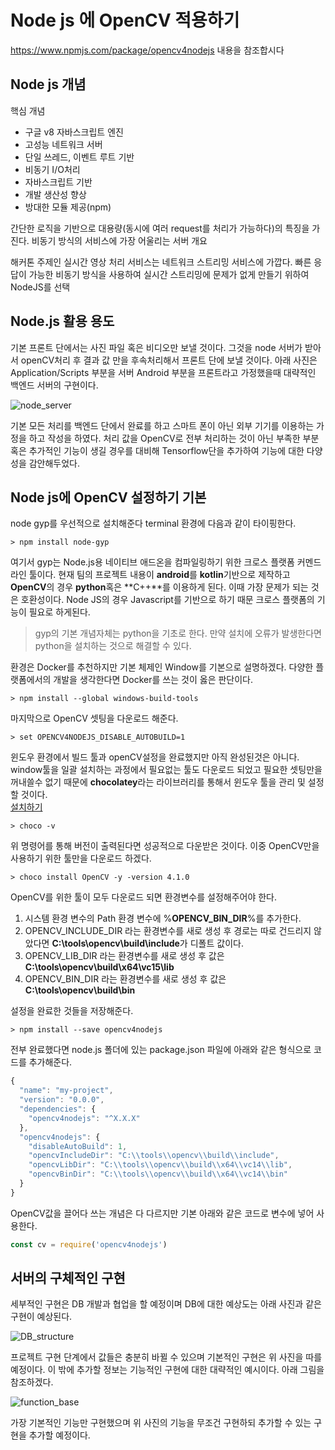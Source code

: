 # Node js 에 OpenCV 적용하기

https://www.npmjs.com/package/opencv4nodejs 내용을 참조합시다

## Node js 개념

핵심 개념

- 구글 v8 자바스크립트 엔진
- 고성능 네트워크 서버
- 단일 쓰레드, 이벤트 루트 기반
- 비동기 I/O처리
- 자바스크립트 기반
- 개발 생산성 향상
- 방대한 모듈 제공(npm)

간단한 로직을 기반으로 대용량(동시에 여러 request를 처리가 가능하다)의 특징을 가진다. 비동기 방식의 서비스에 가장 어울리는 서버 개요

해커톤 주제인 실시간 영상 처리 서비스는 네트워크 스트리밍 서비스에 가깝다. 빠른 응답이 가능한 비동기 방식을 사용하여 실시간 스트리밍에 문제가 없게 만들기 위하여 NodeJS를 선택

## Node.js 활용 용도

기본 프론트 단에서는 사진 파일 혹은 비디오만 보낼 것이다. 그것을 node 서버가 받아서 openCV처리 후 결과 값 만을 후속처리해서 프론트 단에 보낼 것이다. 아래 사진은 Application/Scripts 부분을 서버 Android 부분을 프론트라고 가정했을때 대략적인 백엔드 서버의 구현이다.

![node_server](/img/node_server.png)

기본 모든 처리를 백엔드 단에서 완료를 하고 스마트 폰이 아닌 외부 기기를 이용하는 가정을 하고 작성을 하였다. 처리 값을 OpenCV로 전부 처리하는 것이 아닌 부족한 부분 혹은 추가적인 기능이 생길 경우를 대비해 Tensorflow단을 추가하여 기능에 대한 다양성을 감안해두었다.

## Node js에 OpenCV 설정하기 기본

node gyp를 우선적으로 설치해준다 terminal 환경에 다음과 같이 타이핑한다.

```
> npm install node-gyp
```

여기서 gyp는 Node.js용 네이티브 애드온을 컴파일링하기 위한 크로스 플랫폼 커멘드라인 툴이다. 현재 팀의 프로젝트 내용이 **android**를 **kotlin**기반으로 제작하고 **OpenCV**의 경우 **python**혹은 **C++**를 이용하게 된다. 이때 가장 문제가 되는 것은 호환성이다. Node JS의 경우 Javascript를 기반으로 하기 때문 크로스 플랫폼의 기능이 필요로 하게된다.

> gyp의 기본 개념자체는 python을 기초로 한다. 만약 설치에 오류가 발생한다면 python을 설치하는 것으로 해결할 수 있다.

환경은 Docker를 추천하지만 기본 체제인 Window를 기본으로 설명하겠다. 다양한 플랫폼에서의 개발을 생각한다면 Docker를 쓰는 것이 옳은 판단이다.

```
> npm install --global windows-build-tools
```

마지막으로 OpenCV 셋팅을 다운로드 해준다.

```
> set OPENCV4NODEJS_DISABLE_AUTOBUILD=1
```

윈도우 환경에서 빌드 툴과 openCV설정을 완료했지만 아직 완성된것은 아니다. window툴을 일괄 설치하는 과정에서 필요없는 툴도 다운로드 되었고 필요한 셋팅만을 꺼내쓸수 없기 때문에 **chocolatey**라는 라이브러리를 통해서 윈도우 툴을 관리 및 설정할 것이다.  
[설치하기](https://chocolatey.org/install)

```
> choco -v
```

위 명령어를 통해 버전이 출력된다면 성공적으로 다운받은 것이다. 이중 OpenCV만을 사용하기 위한 툴만을 다운로드 하겠다.

```
> choco install OpenCV -y -version 4.1.0
```

OpenCV를 위한 툴이 모두 다운로드 되면 환경변수를 설정해주어야 한다.

1. 시스템 환경 변수의 Path 환경 변수에 %**OPENCV_BIN_DIR**%를 추가한다.
2. OPENCV_INCLUDE_DIR 라는 환경변수를 새로 생성 후 경로는 따로 건드리지 않았다면 **C:\tools\opencv\build\include**가 디폴트 값이다.
3. OPENCV_LIB_DIR 라는 환경변수를 새로 생성 후 값은 **C:\tools\opencv\build\x64\vc15\lib**
4. OPENCV_BIN_DIR 라는 환경변수를 새로 생성 후 값은 **C:\tools\opencv\build\bin**

설정을 완료한 것들을 저장해준다.

```
> npm install --save opencv4nodejs
```

전부 완료했다면 node.js 폴더에 있는 package.json 파일에 아래와 같은 형식으로 코드를 추가해준다.

```js
{
  "name": "my-project",
  "version": "0.0.0",
  "dependencies": {
    "opencv4nodejs": "^X.X.X"
  },
  "opencv4nodejs": {
    "disableAutoBuild": 1,
    "opencvIncludeDir": "C:\\tools\\opencv\\build\\include",
    "opencvLibDir": "C:\\tools\\opencv\\build\\x64\\vc14\\lib",
    "opencvBinDir": "C:\\tools\\opencv\\build\\x64\\vc14\\bin"
  }
}
```

OpenCV값을 끌어다 쓰는 개념은 다 다르지만 기본 아래와 같은 코드로 변수에 넣어 사용한다.

```js
const cv = require('opencv4nodejs')
```

## 서버의 구체적인 구현

세부적인 구현은 DB 개발과 협업을 할 예정이며 DB에 대한 예상도는 아래 사진과 같은 구현이 예상된다.

![DB_structure](/img/DB_structure.png)

프로젝트 구현 단계에서 값들은 충분히 바뀔 수 있으며 기본적인 구현은 위 사진을 따를 예정이다. 이 밖에 추가할 정보는 기능적인 구현에 대한 대략적인 예시이다. 아래 그림을 참조하겠다.

![function_base](/img/function_base.png)

가장 기본적인 기능만 구현했으며 위 사진의 기능을 무조건 구현하되 추가할 수 있는 구현을 추가할 예정이다.
